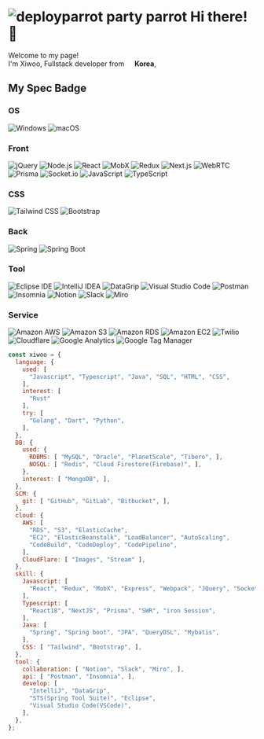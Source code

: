 
<h1>
  <img alt="deployparrot party parrot" title="deployparrot party parrot" loading="lazy" src="https://emojis.slackmojis.com/emojis/images/1643514559/5584/deployparrot.gif?1643514559"> Hi there! 👋
</h1>

<p>
  Welcome to my page! </br> 
  I'm Xiwoo, Fullstack developer from <img src="https://user-images.githubusercontent.com/37923216/181696444-1de22f34-85e2-4b83-885e-286a550271d6.png" width="13"/> <b>Korea</b>, 
</p>

<h2>My Spec Badge</h2>

<h3>OS</h3>
<p>
  <img alt="Windows" src="https://img.shields.io/badge/-Windows-0078D6?style=flat-square&logo=Windows&logoColor=white" />
  <img alt="macOS" src="https://img.shields.io/badge/-macOS-000000?style=flat-square&logo=macOS&logoColor=white" />
</p>

<h3>Front</h3>
<p>
  <img alt="jQuery" src="https://img.shields.io/badge/-jQuery-0769AD?style=flat-square&logo=jQuery&logoColor=white" />
  <img alt="Node.js" src="https://img.shields.io/badge/-Node.js-43853d?style=flat-square&logo=Node.js&logoColor=white" />
  <img alt="React" src="https://img.shields.io/badge/-React-45b8d8?style=flat-square&logo=react&logoColor=white" />
  <img alt="MobX" src="https://img.shields.io/badge/-MobX-FF9955?style=flat-square&logo=MobX&logoColor=white" />
  <img alt="Redux" src="https://img.shields.io/badge/-Redux-764ABC?style=flat-square&logo=redux&logoColor=white" />
  <img alt="Next.js" src="https://img.shields.io/badge/-Next.js-000000?style=flat-square&logo=Next.js&logoColor=white" />
  <img alt="WebRTC" src="https://img.shields.io/badge/-WebRTC-333333?style=flat-square&logo=WebRTC&logoColor=white" />
  <img alt="Prisma" src="https://img.shields.io/badge/-Prisma-2D3748?style=flat-square&logo=Prisma&logoColor=white" />
  <img alt="Socket.io" src="https://img.shields.io/badge/-Socket.io-010101?style=flat-square&logo=Socket.io&logoColor=white" />
  <img alt="JavaScript" src="https://img.shields.io/badge/-JavaScript-F7DF1E?style=flat-square&logo=JavaScript&logoColor=white" />
  <img alt="TypeScript" src="https://img.shields.io/badge/-TypeScript-3178C6?style=flat-square&logo=TypeScript&logoColor=white" />
</p>
<h3>CSS</h3>
<p>
  <img alt="Tailwind CSS" src="https://img.shields.io/badge/-Tailwind CSS-06B6D4?style=flat-square&logo=Tailwind CSS&logoColor=white" />
  <img alt="Bootstrap" src="https://img.shields.io/badge/-Bootstrap-7952B3?style=flat-square&logo=Bootstrap&logoColor=white" />
</p>
<h3>Back</h3>
<p>
  <img alt="Spring" src="https://img.shields.io/badge/-Spring-6DB33F?style=flat-square&logo=Spring&logoColor=white" />
  <img alt="Spring Boot" src="https://img.shields.io/badge/-Spring Boot-6DB33F?style=flat-square&logo=Spring Boot&logoColor=white" />
</p>
<h3>Tool</h3>
<p>
  <img alt="Eclipse IDE" src="https://img.shields.io/badge/-Eclipse IDE-2C2255?style=flat-square&logo=Eclipse IDE&logoColor=white" />
  <img alt="IntelliJ IDEA" src="https://img.shields.io/badge/-IntelliJ IDEA-000000?style=flat-square&logo=IntelliJ IDEA&logoColor=white" />
  <img alt="DataGrip" src="https://img.shields.io/badge/-DataGrip-000000?style=flat-square&logo=DataGrip&logoColor=white" />
  <img alt="Visual Studio Code" src="https://img.shields.io/badge/-Visual Studio Code-007ACC?style=flat-square&logo=Visual Studio Code&logoColor=white" />
  <img alt="Postman" src="https://img.shields.io/badge/-Postman-FF6C37?style=flat-square&logo=Postman&logoColor=white" />
  <img alt="Insomnia" src="https://img.shields.io/badge/-Insomnia-4000BF?style=flat-square&logo=Insomnia&logoColor=white" />
  <img alt="Notion" src="https://img.shields.io/badge/-Notion-000000?style=flat-square&logo=Notion&logoColor=white" />
  <img alt="Slack" src="https://img.shields.io/badge/-Slack-4A154B?style=flat-square&logo=Slack&logoColor=white" />
  <img alt="Miro" src="https://img.shields.io/badge/-Miro-050038?style=flat-square&logo=Miro&logoColor=white" />
</p>
<h3>Service</h3>
<p>
  <img alt="Amazon AWS" src="https://img.shields.io/badge/-Amazon AWS-232F3E?style=flat-square&logo=Amazon AWS&logoColor=white" />
  <img alt="Amazon S3" src="https://img.shields.io/badge/-Amazon S3-569A31?style=flat-square&logo=Amazon S3&logoColor=white" />
  <img alt="Amazon RDS" src="https://img.shields.io/badge/-Amazon RDS-527FFF?style=flat-square&logo=Amazon RDS&logoColor=white" />
  <img alt="Amazon EC2" src="https://img.shields.io/badge/-Amazon EC2-FF9900?style=flat-square&logo=Amazon EC2&logoColor=white" />
  <img alt="Twilio" src="https://img.shields.io/badge/-Twilio-F22F46?style=flat-square&logo=Twilio&logoColor=white" />
  <img alt="Cloudflare" src="https://img.shields.io/badge/-Cloudflare-F38020?style=flat-square&logo=Cloudflare&logoColor=white" />
  <img alt="Google Analytics" src="https://img.shields.io/badge/-Google Analytics-E37400?style=flat-square&logo=Google Analytics&logoColor=white" />
  <img alt="Google Tag Manager" src="https://img.shields.io/badge/-Google Tag Manager-246FDB?style=flat-square&logo=Google Tag Manager&logoColor=white" />
</p>


```javascript
const xiwoo = {
  language: {
    used: [
      "Javascript", "Typescript", "Java", "SQL", "HTML", "CSS",
    ],
    interest: [
      "Rust"
    ],
    try: [
      "Golang", "Dart", "Python",
    ],
  },
  DB: {
    used: {
      RDBMS: [ "MySQL", "Oracle", "PlanetScale", "Tibero", ],
      NOSQL: [ "Redis", "Cloud Firestore(Firebase)", ],
    },
    interest: [ "MongoDB", ],
  },
  SCM: {
    git: [ "GitHub", "GitLab", "Bitbucket", ],
  },
  cloud: {
    AWS: [ 
      "RDS", "S3", "ElasticCache", 
      "EC2", "ElasticBeanstalk", "LoadBalancer", "AutoScaling", 
      "CodeBuild", "CodeDeploy", "CodePipeline",
    ],
    CloudFlare: [ "Images", "Stream" ],
  },
  skill: {
    Javascript: [
      "React", "Redux", "MobX", "Express", "Webpack", "JQuery", "SocketIO", "WebRTC",
    ],
    Typescript: [
      "React18", "NextJS", "Prisma", "SWR", "iron Session", 
    ],
    Java: [
      "Spring", "Spring boot", "JPA", "QueryDSL", "Mybatis",
    ],
    CSS: [ "Tailwind", "Bootstrap", ],
  },
  tool: {
    collaboration: [ "Notion", "Slack", "Miro", ],
    api: [ "Postman", "Insomnia", ],
    develop: [
      "IntelliJ", "DataGrip", 
      "STS(Spring Tool Suite)", "Eclipse", 
      "Visual Studio Code(VSCode)", 
    ],
  },
};
```


